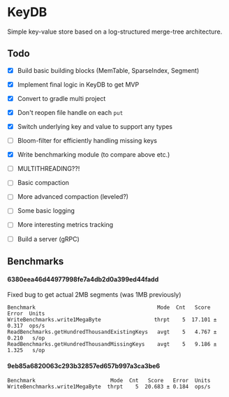 # KeyDB

Simple key-value store based on a log-structured merge-tree architecture.

## Todo

- [x] Build basic building blocks (MemTable, SparseIndex, Segment)
- [x] Implement final logic in KeyDB to get MVP
- [x] Convert to gradle multi project
- [x] Don't reopen file handle on each `put`
- [x] Switch underlying key and value to support any types
- [ ] Bloom-filter for efficiently handling missing keys
- [x] Write benchmarking module (to compare above etc.)
- [ ] MULTITHREADING??!
- [ ] Basic compaction
- [ ] More advanced compaction (leveled?)
- [ ] Some basic logging
- [ ] More interesting metrics tracking
- [ ] Build a server (gRPC)


## Benchmarks

#### 6380eea46d44977998fe7a4db2d0a399ed44fadd
Fixed bug to get actual 2MB segments (was 1MB previously)

    Benchmark                                       Mode  Cnt   Score   Error  Units
    WriteBenchmarks.write1MegaByte                 thrpt    5  17.101 ± 0.317  ops/s
    ReadBenchmarks.getHundredThousandExistingKeys   avgt    5   4.767 ± 0.210   s/op
    ReadBenchmarks.getHundredThousandMissingKeys    avgt    5   9.186 ± 1.325   s/op

#### 9eb85a6820063c293b32857ed657b997a3ca3be6

    Benchmark                        Mode  Cnt   Score   Error  Units
    WriteBenchmarks.write1MegaByte  thrpt    5  20.683 ± 0.184  ops/s
